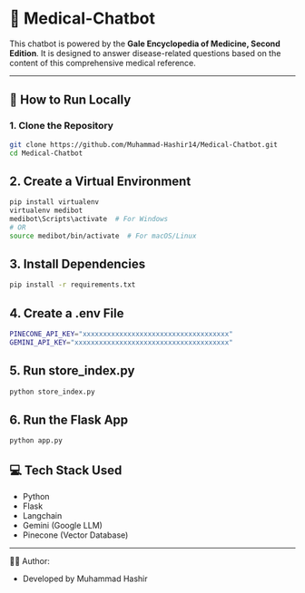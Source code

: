 # 🧠 Medical-Chatbot

This chatbot is powered by the **Gale Encyclopedia of Medicine, Second Edition**. It is designed to answer disease-related questions based on the content of this comprehensive medical reference.

---

## 🧪 How to Run Locally

### 1. Clone the Repository

```bash
git clone https://github.com/Muhammad-Hashir14/Medical-Chatbot.git
cd Medical-Chatbot
```

## 2. Create a Virtual Environment
```bash 
pip install virtualenv
virtualenv medibot
medibot\Scripts\activate  # For Windows
# OR
source medibot/bin/activate  # For macOS/Linux
```

## 3. Install Dependencies
```bash 
pip install -r requirements.txt
```

## 4. Create a .env File
```bash 
PINECONE_API_KEY="xxxxxxxxxxxxxxxxxxxxxxxxxxxxxxxxxxxx"
GEMINI_API_KEY="xxxxxxxxxxxxxxxxxxxxxxxxxxxxxxxxxxxxxx"
```

## 5. Run store_index.py
```bash 
python store_index.py
```

## 6. Run the Flask App
```bash
python app.py
```

## 💻 Tech Stack Used
- Python
- Flask
- Langchain
- Gemini (Google LLM)
- Pinecone (Vector Database)

___
🙋‍♂️ Author:

- Developed by Muhammad Hashir

